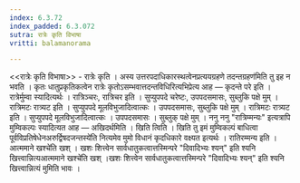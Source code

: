 ```yaml
---
index: 6.3.72
index_padded: 6.3.072
sutra: रात्रेः कृति विभाषा
vritti: balamanorama

---
```

<<रात्रेः कृति विभाषा>> - रात्रेः कृति । अस्य उत्तरपदाधिकारस्थत्वेनप्रत्ययग्रहणे तदन्तग्रहण॑मिति तु इह न भवति । कृतः धातुप्रकृतिकत्वेन रात्रेः कृतोऽसम्भवात्तदन्तविधिरित्यभिप्रेत्य आह — कृदन्ते परे इति । रात्रेर्मुम्वा स्यादित्यर्थः । रात्रिञ्चरः, रात्रिचर इति । सुप्युपपदे चरेष्टः, उपपदसमासः, सुब्लुकि पक्षे मुम् । रात्रिमटः रात्र्यट इति । सुप्युपपदे मूलविभुजादित्वात्कः । उपपदसमासः, सुब्लुकि पक्षे मुम् । रात्रिमटः रात्र्यट इति । सुप्युपपदे मूलविभुजादित्वात्कः । उपपदसमासः । सुब्लुक् पक्षे मुम् । ननु ननु "रात्रिम्मन्यः" इत्यत्रापि मुम्विकल्पः स्यादित्यत आह — अखिदर्थमिति । खिति त्विति । खिति तु इमं मुम्विकल्पं बाधित्वा पूर्वविप्रतिषेधेनअरुर्द्विषदजन्तस्ये॑ति नित्यमेव मुमो विधानं कृदधिकारे वक्ष्यत इत्यर्थः । रातिरम्मन्य इति ।आत्ममाने खश्चे॑ति खश् । खशः शित्त्वेन सार्वधातुकत्वात्तस्मिन्परे "दिवादिभ्यः श्यन्" इति श्यनि खित्त्वान्नित्यआत्ममाने खश्चे॑ति खश् ।खशः शित्त्वेन सार्वधातुकत्वात्तस्मिन्परे "दिवादिभ्यः श्यन्" इति श्यनि खित्त्वान्नित्यं मुमिति भावः ।
